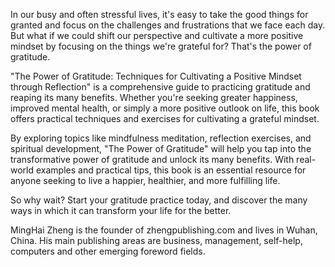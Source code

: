 
In our busy and often stressful lives, it's easy to take the good things for granted and focus on the challenges and frustrations that we face each day. But what if we could shift our perspective and cultivate a more positive mindset by focusing on the things we're grateful for? That's the power of gratitude.

"The Power of Gratitude: Techniques for Cultivating a Positive Mindset through Reflection" is a comprehensive guide to practicing gratitude and reaping its many benefits. Whether you're seeking greater happiness, improved mental health, or simply a more positive outlook on life, this book offers practical techniques and exercises for cultivating a grateful mindset.

By exploring topics like mindfulness meditation, reflection exercises, and spiritual development, "The Power of Gratitude" will help you tap into the transformative power of gratitude and unlock its many benefits. With real-world examples and practical tips, this book is an essential resource for anyone seeking to live a happier, healthier, and more fulfilling life.

So why wait? Start your gratitude practice today, and discover the many ways in which it can transform your life for the better.

MingHai Zheng is the founder of zhengpublishing.com and lives in Wuhan, China. His main publishing areas are business, management, self-help, computers and other emerging foreword fields.
